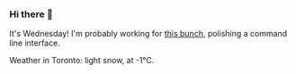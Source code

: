 ### Hi there :wave:

It's Wednesday! I'm probably working for [this bunch](https://github.com/kohofinancial), polishing a command line interface.

Weather in Toronto: light snow, at -1°C.
